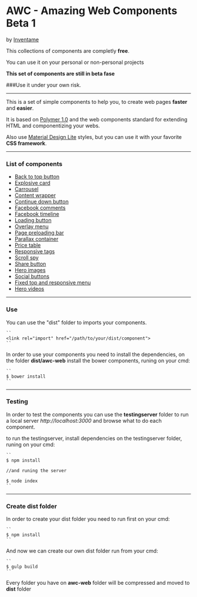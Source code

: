 # AWC - Amazing Web Components Beta 1

by [Inventame]( "www.inventa.me")

This collections of components are completly **free**.

You can use it on your personal or non-personal projects

**This set of components are still in beta fase**

###Use it under your own risk.

---

This is a set of simple components to help you, to create
web pages **faster** and **easier**.

It is based on [Polymer 1.0]( "https://www.polymer-project.org/1.0/")
and the web components standard for extending HTML and componentizing your webs.

Also use [Material Design Lite]( "https://getmdl.io/") styles,
but you can use it with your favorite **CSS framework**.

---

### List of components
* [Back to top button]( "./awc-web/awc-back-to-top/readme.md")
* [Explosive card]( "./awc-web/awc-card-explosive/readme.md")
* [Carrousel]( "./awc-web/awc-carrousel/readme.md")
* [Content wrapper]( "./awc-web/awc-content-wrapper/readme.md")
* [Continue down button]( "./awc-web/awc-continue-down-button/readme.md")
* [Facebook comments]( "./awc-web/awc-facebook-commentp/readme.md")
* [Facebook timeline]( "./awc-web/awc-facebook-timeline/readme.md")
* [Loading button]( "./awc-web/awc-loading-button/readme.md")
* [Overlay menu]( "./awc-web/awc-overlay-menu/readme.md")
* [Page preloading bar]( "./awc-web/awc-page-preloading/readme.md")
* [Parallax container]( "./awc-web/awc-parallax-container/readme.md")
* [Price table]( "./awc-web/awc-price-table/readme.md")
* [Responsive tags]( "./awc-web/awc-responsive-tag/readme.md")
* [Scroll spy]( "./awc-web/awc-scroll-spy/readme.md")
* [Share button]( "./awc-web/awc-share-button/readme.md")
* [Hero images]( "./awc-web/awc-simple-hero-image/readme.md")
* [Social buttons]( "./awc-web/awc-social-buttons/readme.md")
* [Fixed top and responsive menu]( "./awc-web/awc-top-menu/readme.md")
* [Hero videos]( "./awc-web/awc-video-hero/readme.md")

---

### Use
You can use the "dist" folder to imports your components.

    ``
    <link rel="import" href="/path/to/your/dist/component">
    ``
    
In order to use your components you need to install the dependencies, on the folder
**dist/awc-web** install the bower components, runing on your cmd:

    ``
    $ bower install
    ``

---

### Testing
In order to test the components you can use the **testingserver** folder to run
a local server *http://localhost:3000* and browse what to do each component.

to run the testingserver, install dependencies on the testingserver folder, runing
on your cmd:

    ``
    $ npm install
    
    //and runing the server
    
    $ node index
    ``
    
---

### Create dist folder
In order to create your dist folder you need to run first on your cmd:

    ``
    $ npm install
    ``

And now we can create our own dist folder run from your cmd:

    ``
    $ gulp build
    ``
    
Every folder you have on **awc-web** folder will be compressed and moved to **dist** folder
